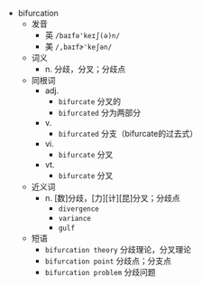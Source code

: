- bifurcation
  - 发音
    - 英 `/baɪfə'keɪʃ(ə)n/`
    - 美 `/,baɪfɚ'keʃən/`
  - 词义
    - n. 分歧，分叉；分歧点
  - 同根词
    - adj.
      - `bifurcate` 分叉的
      - `bifurcated` 分为两部分
    - v.
      - `bifurcated` 分支（bifurcate的过去式）
    - vi.
      - `bifurcate` 分叉
    - vt.
      - `bifurcate` 分叉
  - 近义词
    - n. [数]分歧，[力][计][昆]分叉；分歧点
      - `divergence`
      - `variance`
      - `gulf`
  - 短语
    - `bifurcation theory` 分歧理论，分叉理论 
    - `bifurcation point` 分歧点；分支点 
    - `bifurcation problem` 分歧问题 

